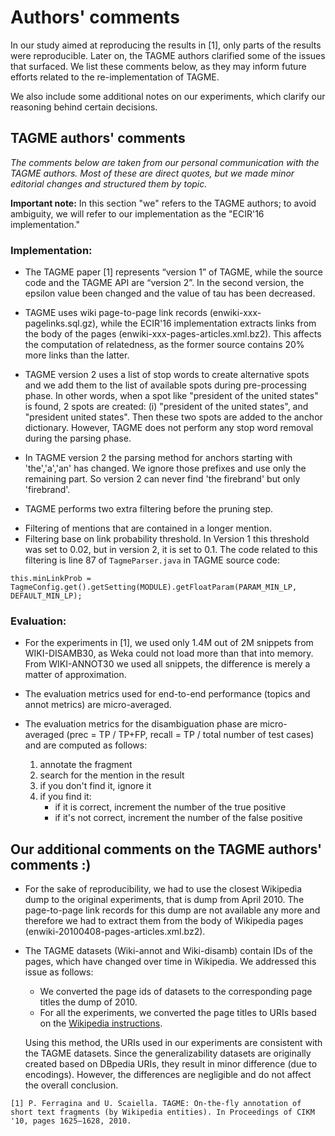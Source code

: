 # Authors' comments

In our study aimed at reproducing the results in [1], only parts of the results were reproducible.
Later on, the TAGME authors clarified some of the issues that surfaced.
We list these comments below, as they may inform future efforts related to the re-implementation of TAGME.

We also include some additional notes on our experiments, which clarify our reasoning behind certain decisions.

## TAGME authors' comments

*The comments below are taken from our personal communication with the TAGME authors. Most of these are direct quotes, but we made minor editorial changes and structured them by topic.*

**Important note:** In this section "we" refers to the TAGME authors; to avoid ambiguity, we will refer to our implementation as the "ECIR'16 implementation."

### Implementation:

- The TAGME paper [1] represents “version 1” of TAGME, while the source code and the TAGME API are “version 2”. In the second version, the epsilon value been changed and the value of tau has been decreased.

- TAGME uses wiki page-to-page link records (enwiki-xxx-pagelinks.sql.gz), while the ECIR'16 implementation extracts links from the body of the pages (enwiki-xxx-pages-articles.xml.bz2). This affects the computation of relatedness, as the former source contains 20% more links than the latter.

- TAGME version 2 uses a list of stop words to create alternative spots and we add them to the list of available spots during pre-processing phase. In other words, when a spot like "president of the united states" is found, 2 spots are created: (i) "president of the united states", and "president united states". Then these two spots are added to the anchor dictionary. However, TAGME does not perform any stop word removal during the parsing phase.

- In TAGME version 2 the parsing method for anchors starting with 'the','a','an' has changed. We ignore those prefixes and use only the remaining part. So version 2 can never find 'the firebrand' but only 'firebrand'.

-  TAGME performs two extra filtering before the pruning step.
  * Filtering of mentions that are contained in a longer mention.
  * Filtering base on link probability threshold. In Version 1 this threshold was set to 0.02, but in version 2, it is set to 0.1. The code related to this filtering is line 87 of `TagmeParser.java` in TAGME source code:
  ```
  this.minLinkProb = TagmeConfig.get().getSetting(MODULE).getFloatParam(PARAM_MIN_LP, DEFAULT_MIN_LP);
  ```

### Evaluation:

- For the experiments in [1], we used only 1.4M out of 2M snippets from WIKI-DISAMB30, as Weka could not load more than that into memory. From WIKI-ANNOT30 we used all snippets, the difference is merely a matter of approximation.

- The evaluation metrics used for end-to-end performance (topics and annot metrics) are micro-averaged.

- The evaluation metrics for the disambiguation phase are micro-averaged (prec = TP / TP+FP, recall = TP / total number of test cases) and are computed as follows:
  1. annotate the fragment
  2. search for the mention in the result
  3. if you don't find it, ignore it
  4. if you find it:
      - if it is correct, increment the number of the true positive
      - if it's not correct, increment the number of the false positive



## Our additional comments on the TAGME authors' comments :)

- For the sake of reproducibility, we had to use the closest Wikipedia dump to the original experiments, that is dump from April 2010. The page-to-page link records for this dump are not available any more and therefore we had to extract them from the body of Wikipedia pages (enwiki-20100408-pages-articles.xml.bz2).
- The TAGME datasets (Wiki-annot and Wiki-disamb) contain IDs of the pages, which have changed over time in Wikipedia. We addressed this issue as follows:
  * We converted the page ids of datasets to the corresponding page titles the dump of 2010.
  * For all the experiments, we converted the page titles to URIs based on the [Wikipedia instructions](https://en.wikipedia.org/wiki/Wikipedia:Page_name#Spaces.2C_underscores_and_character_coding).

  Using this method, the URIs used in our experiments are consistent with the TAGME datasets. Since the generalizability datasets are originally created based on DBpedia URIs, they result in minor difference (due to encodings). However, the differences are negligible and do not affect the overall conclusion.


```
[1] P. Ferragina and U. Scaiella. TAGME: On-the-fly annotation of short text fragments (by Wikipedia entities). In Proceedings of CIKM '10, pages 1625–1628, 2010.
```
